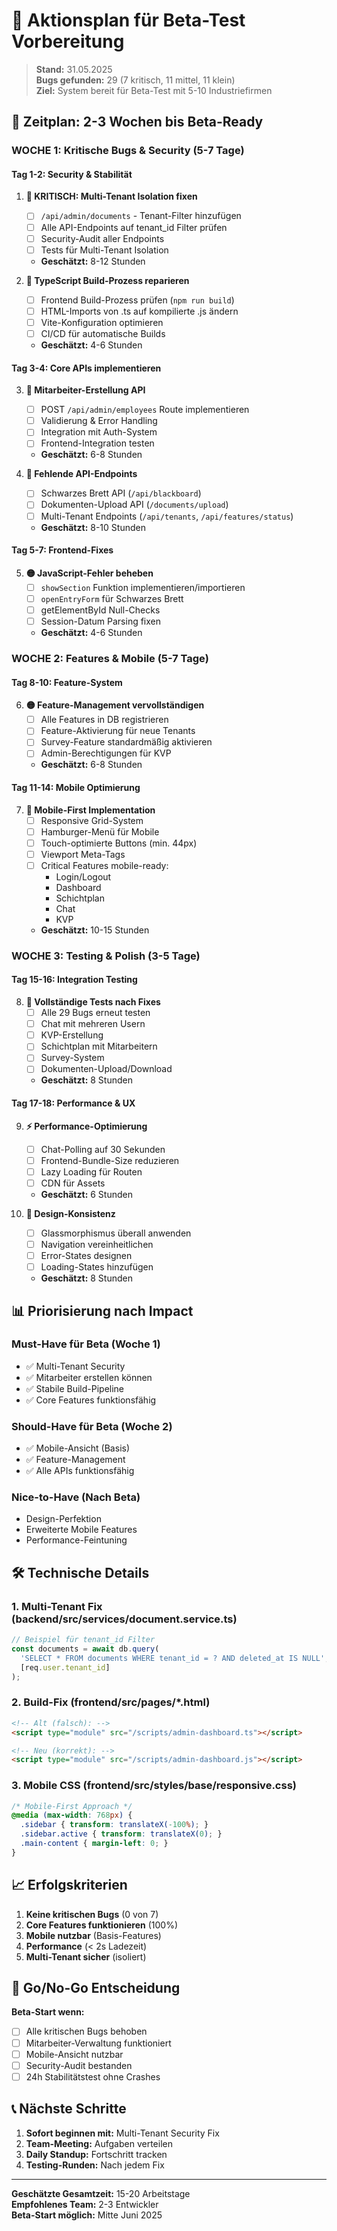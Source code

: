 # 🚀 Aktionsplan für Beta-Test Vorbereitung

> **Stand:** 31.05.2025  
> **Bugs gefunden:** 29 (7 kritisch, 11 mittel, 11 klein)  
> **Ziel:** System bereit für Beta-Test mit 5-10 Industriefirmen

## 📅 Zeitplan: 2-3 Wochen bis Beta-Ready

### WOCHE 1: Kritische Bugs & Security (5-7 Tage)

#### Tag 1-2: Security & Stabilität
1. **🔴 KRITISCH: Multi-Tenant Isolation fixen**
   - [ ] `/api/admin/documents` - Tenant-Filter hinzufügen
   - [ ] Alle API-Endpoints auf tenant_id Filter prüfen
   - [ ] Security-Audit aller Endpoints
   - [ ] Tests für Multi-Tenant Isolation
   - **Geschätzt:** 8-12 Stunden

2. **🔴 TypeScript Build-Prozess reparieren**
   - [ ] Frontend Build-Prozess prüfen (`npm run build`)
   - [ ] HTML-Imports von .ts auf kompilierte .js ändern
   - [ ] Vite-Konfiguration optimieren
   - [ ] CI/CD für automatische Builds
   - **Geschätzt:** 4-6 Stunden

#### Tag 3-4: Core APIs implementieren
3. **🔴 Mitarbeiter-Erstellung API**
   - [ ] POST `/api/admin/employees` Route implementieren
   - [ ] Validierung & Error Handling
   - [ ] Integration mit Auth-System
   - [ ] Frontend-Integration testen
   - **Geschätzt:** 6-8 Stunden

4. **🔴 Fehlende API-Endpoints**
   - [ ] Schwarzes Brett API (`/api/blackboard`)
   - [ ] Dokumenten-Upload API (`/documents/upload`)
   - [ ] Multi-Tenant Endpoints (`/api/tenants`, `/api/features/status`)
   - **Geschätzt:** 8-10 Stunden

#### Tag 5-7: Frontend-Fixes
5. **🟡 JavaScript-Fehler beheben**
   - [ ] `showSection` Funktion implementieren/importieren
   - [ ] `openEntryForm` für Schwarzes Brett
   - [ ] getElementById Null-Checks
   - [ ] Session-Datum Parsing fixen
   - **Geschätzt:** 4-6 Stunden

### WOCHE 2: Features & Mobile (5-7 Tage)

#### Tag 8-10: Feature-System
6. **🟡 Feature-Management vervollständigen**
   - [ ] Alle Features in DB registrieren
   - [ ] Feature-Aktivierung für neue Tenants
   - [ ] Survey-Feature standardmäßig aktivieren
   - [ ] Admin-Berechtigungen für KVP
   - **Geschätzt:** 6-8 Stunden

#### Tag 11-14: Mobile Optimierung
7. **📱 Mobile-First Implementation**
   - [ ] Responsive Grid-System
   - [ ] Hamburger-Menü für Mobile
   - [ ] Touch-optimierte Buttons (min. 44px)
   - [ ] Viewport Meta-Tags
   - [ ] Critical Features mobile-ready:
     - Login/Logout
     - Dashboard
     - Schichtplan
     - Chat
     - KVP
   - **Geschätzt:** 10-15 Stunden

### WOCHE 3: Testing & Polish (3-5 Tage)

#### Tag 15-16: Integration Testing
8. **🧪 Vollständige Tests nach Fixes**
   - [ ] Alle 29 Bugs erneut testen
   - [ ] Chat mit mehreren Usern
   - [ ] KVP-Erstellung
   - [ ] Schichtplan mit Mitarbeitern
   - [ ] Survey-System
   - [ ] Dokumenten-Upload/Download
   - **Geschätzt:** 8 Stunden

#### Tag 17-18: Performance & UX
9. **⚡ Performance-Optimierung**
   - [ ] Chat-Polling auf 30 Sekunden
   - [ ] Frontend-Bundle-Size reduzieren
   - [ ] Lazy Loading für Routen
   - [ ] CDN für Assets
   - **Geschätzt:** 6 Stunden

10. **🎨 Design-Konsistenz**
    - [ ] Glassmorphismus überall anwenden
    - [ ] Navigation vereinheitlichen
    - [ ] Error-States designen
    - [ ] Loading-States hinzufügen
    - **Geschätzt:** 8 Stunden

## 📊 Priorisierung nach Impact

### Must-Have für Beta (Woche 1)
- ✅ Multi-Tenant Security
- ✅ Mitarbeiter erstellen können
- ✅ Stabile Build-Pipeline
- ✅ Core Features funktionsfähig

### Should-Have für Beta (Woche 2)
- ✅ Mobile-Ansicht (Basis)
- ✅ Feature-Management
- ✅ Alle APIs funktionsfähig

### Nice-to-Have (Nach Beta)
- Design-Perfektion
- Erweiterte Mobile Features
- Performance-Feintuning

## 🛠️ Technische Details

### 1. Multi-Tenant Fix (backend/src/services/document.service.ts)
```typescript
// Beispiel für tenant_id Filter
const documents = await db.query(
  'SELECT * FROM documents WHERE tenant_id = ? AND deleted_at IS NULL',
  [req.user.tenant_id]
);
```

### 2. Build-Fix (frontend/src/pages/*.html)
```html
<!-- Alt (falsch): -->
<script type="module" src="/scripts/admin-dashboard.ts"></script>

<!-- Neu (korrekt): -->
<script type="module" src="/scripts/admin-dashboard.js"></script>
```

### 3. Mobile CSS (frontend/src/styles/base/responsive.css)
```css
/* Mobile-First Approach */
@media (max-width: 768px) {
  .sidebar { transform: translateX(-100%); }
  .sidebar.active { transform: translateX(0); }
  .main-content { margin-left: 0; }
}
```

## 📈 Erfolgskriterien

1. **Keine kritischen Bugs** (0 von 7)
2. **Core Features funktionieren** (100%)
3. **Mobile nutzbar** (Basis-Features)
4. **Performance** (< 2s Ladezeit)
5. **Multi-Tenant sicher** (isoliert)

## 🚦 Go/No-Go Entscheidung

**Beta-Start wenn:**
- [ ] Alle kritischen Bugs behoben
- [ ] Mitarbeiter-Verwaltung funktioniert
- [ ] Mobile-Ansicht nutzbar
- [ ] Security-Audit bestanden
- [ ] 24h Stabilitätstest ohne Crashes

## 📞 Nächste Schritte

1. **Sofort beginnen mit:** Multi-Tenant Security Fix
2. **Team-Meeting:** Aufgaben verteilen
3. **Daily Standup:** Fortschritt tracken
4. **Testing-Runden:** Nach jedem Fix

---

**Geschätzte Gesamtzeit:** 15-20 Arbeitstage  
**Empfohlenes Team:** 2-3 Entwickler  
**Beta-Start möglich:** Mitte Juni 2025